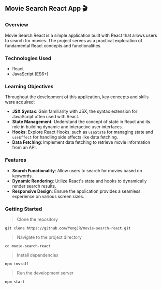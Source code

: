 
## Movie Search React App 🎬

### Overview

Movie Search React is a simple application built with React that allows users to search for movies. The project serves as a practical exploration of fundamental React concepts and functionalities.

### Technologies Used

-   React
-   JavaScript (ES6+)

### Learning Objectives

Throughout the development of this application, key concepts and skills were acquired:

-   **JSX Syntax**: Gain familiarity with JSX, the syntax extension for JavaScript often used with React.
-   **State Management**: Understand the concept of state in React and its role in building dynamic and interactive user interfaces.
-   **Hooks**: Explore React Hooks, such as `useState` for managing state and `useEffect` for handling side effects like data fetching.
-   **Data Fetching**: Implement data fetching to retrieve movie information from an API.

### Features

-   **Search Functionality**: Allow users to search for movies based on keywords.
-   **Dynamic Rendering**: Utilize React's state and hooks to dynamically render search results.
-   **Responsive Design**: Ensure the application provides a seamless experience on various screen sizes.

### Getting Started
> Clone the repository

    git clone https://github.com/YongJR/movie-search-react.git

> Navigate to the project directory

    cd movie-search-react

> Install dependencies

    npm install

> Run the development server

    npm start

